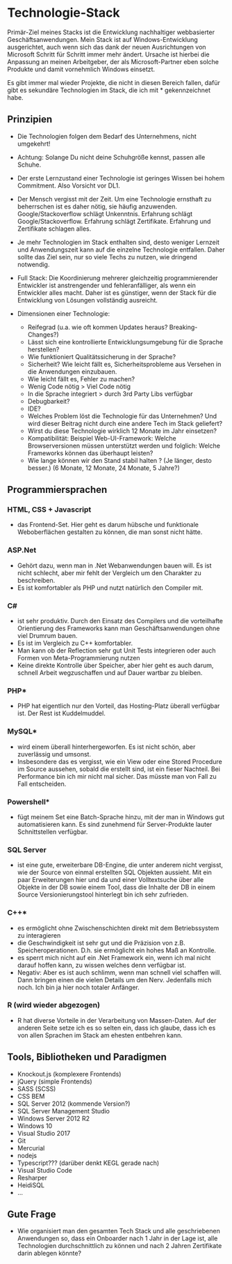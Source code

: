 # Technologie-Stack

Primär-Ziel meines Stacks ist die Entwicklung nachhaltiger webbasierter Geschäftsanwendungen.
Mein Stack ist auf Windows-Entwicklung ausgerichtet, auch wenn sich das dank der neuen Ausrichtungen von Microsoft Schritt für Schritt immer mehr ändert. Ursache ist hierbei die Anpassung an meinen Arbeitgeber, der als Microsoft-Partner eben solche Produkte und damit vornehmlich Windows einsetzt.

Es gibt immer mal wieder Projekte, die nicht in diesen Bereich fallen, dafür gibt es sekundäre Technologien im Stack, die ich mit * gekennzeichnet habe.

## Prinzipien

  - Die Technologien folgen dem Bedarf des Unternehmens, nicht umgekehrt!
  - Achtung: Solange Du nicht deine Schuhgröße kennst, passen alle Schuhe.
  - Der erste Lernzustand einer Technologie ist geringes Wissen bei hohem Commitment. Also Vorsicht vor DL1.
  - Der Mensch vergisst mit der Zeit. Um eine Technologie ernsthaft zu beherrschen ist es daher nötig, sie häufig anzuwenden. Google/Stackoverflow schlägt Unkenntnis. Erfahrung schlägt Google/Stackoverflow. Erfahrung schlägt Zertifikate. Erfahrung und Zertifikate schlagen alles.
  - Je mehr Technologien im Stack enthalten sind, desto weniger Lernzeit und Anwendungszeit kann auf die einzelne Technologie entfallen. Daher sollte das Ziel sein, nur so viele Techs zu nutzen, wie dringend notwendig.
  - Full Stack: Die Koordinierung mehrerer gleichzeitig programmierender Entwickler ist anstrengender und fehleranfälliger, als wenn ein Entwickler alles macht. Daher ist es günstiger, wenn der Stack für die Entwicklung von Lösungen vollständig ausreicht. 

  - Dimensionen einer Technologie:
    - Reifegrad (u.a. wie oft kommen Updates heraus? Breaking-Changes?)
    - Lässt sich eine kontrollierte Entwicklungsumgebung für die Sprache herstellen?
    - Wie funktioniert Qualitätssicherung in der Sprache?
    - Sicherheit? Wie leicht fällt es, Sicherheitsprobleme aus Versehen in die Anwendungen einzubauen.
    - Wie leicht fällt es, Fehler zu machen?
    - Wenig Code nötig > Viel Code nötig
    - In die Sprache integriert > durch 3rd Party Libs verfügbar
    - Debugbarkeit?
    - IDE?
    - Welches Problem löst die Technologie für das Unternehmen? Und wird dieser Beitrag nicht durch eine andere Tech im Stack geliefert?
    - Wirst du diese Technologie wirklich 12 Monate im Jahr einsetzen?
    - Kompatibilität: Beispiel Web-UI-Framework: Welche Browserversionen müssen unterstützt werden und folglich: Welche Frameworks können das überhaupt leisten?
    - Wie lange können wir den Stand stabil halten ? (Je länger, desto besser.) (6 Monate, 12 Monate, 24 Monate, 5 Jahre?)

## Programmiersprachen

### HTML, CSS + Javascript

  - das Frontend-Set. Hier geht es darum hübsche und funktionale Weboberflächen gestalten zu können, die man sonst nicht hätte. 

### ASP.Net 

  - Gehört dazu, wenn man in .Net Webanwendungen bauen will. Es ist nicht schlecht, aber mir fehlt der Vergleich um den Charakter zu beschreiben.
  - Es ist komfortabler als PHP und nutzt natürlich den Compiler mit.

### C# 

  - ist sehr produktiv. Durch den Einsatz des Compilers und die vorteilhafte Orientierung des Frameworks kann man Geschäftsanwendungen ohne viel Drumrum bauen. 
  - Es ist im Vergleich zu C++ komfortabler. 
  - Man kann ob der Reflection sehr gut Unit Tests integrieren oder auch Formen von Meta-Programmierung nutzen
  - Keine direkte Kontrolle über Speicher, aber hier geht es auch darum, schnell Arbeit wegzuschaffen und auf Dauer wartbar zu bleiben.

### PHP*

  - PHP hat eigentlich nur den Vorteil, das Hosting-Platz überall verfügbar ist. Der Rest ist Kuddelmuddel.

  
### MySQL*

  - wird einem überall hinterhergeworfen. Es ist nicht schön, aber zuverlässig und umsonst. 
  - Insbesondere das es vergisst, wie ein View oder eine Stored Procedure im Source aussehen, sobald die erstellt sind, ist ein fieser Nachteil. Bei Performance bin ich mir nicht mal sicher. Das müsste man von Fall zu Fall entscheiden.


### Powershell*

  - fügt meinem Set eine Batch-Sprache hinzu, mit der man in Windows gut automatisieren kann. Es sind zunehmend für Server-Produkte lauter Schnittstellen verfügbar. 

### SQL Server 

  - ist eine gute, erweiterbare DB-Engine, die unter anderem nicht vergisst, wie der Source von einmal erstellten SQL Objekten aussieht. Mit ein paar Erweiterungen hier und da und einer Volltextsuche über alle Objekte in der DB sowie einem Tool, dass die Inhalte der DB in einem Source Versionierungstool hinterlegt bin ich sehr zufrieden. 

### C++*

  - es ermöglicht ohne Zwischenschichten direkt mit dem Betriebssystem zu interagieren
  - die Geschwindigkeit ist sehr gut und die Präzision von z.B. Speicheroperationen. D.h. sie ermöglicht ein hohes Maß an Kontrolle. 
  - es sperrt mich nicht auf ein .Net Framework ein, wenn ich mal nicht darauf hoffen kann, zu wissen welches denn verfügbar ist.
  - Negativ: Aber es ist auch schlimm, wenn man schnell viel schaffen will. Dann bringen einen die vielen Details um den Nerv. Jedenfalls mich noch. Ich bin ja hier noch totaler Anfänger.

### R (wird wieder abgezogen)

  - R hat diverse Vorteile in der Verarbeitung von Massen-Daten. Auf der anderen Seite setze ich es so selten ein, dass ich glaube, dass ich es von allen Sprachen im Stack am ehesten entbehren kann.
  
## Tools, Bibliotheken und Paradigmen

  - Knockout.js (komplexere Frontends)
  - jQuery (simple Frontends)
  - SASS (SCSS)
  - CSS BEM
  - SQL Server 2012 (kommende Version?)
  - SQL Server Management Studio
  - Windows Server 2012 R2
  - Windows 10
  - Visual Studio 2017
  - Git
  - Mercurial
  - nodejs
  - Typescript??? (darüber denkt KEGL gerade nach)
  - Visual Studio Code
  - Resharper
  - HeidiSQL
  - ...
  
## Gute Frage

  - Wie organisiert man den gesamten Tech Stack und alle geschriebenen Anwendungen so, dass ein Onboarder nach 1 Jahr in der Lage ist, alle Technologien durchschnittlich zu können und nach 2 Jahren Zertifikate darin ablegen könnte?
  
 
  

